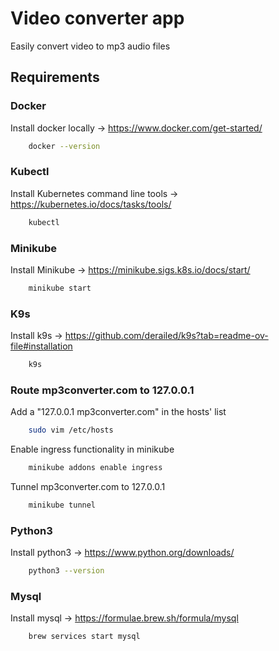 # Video converter app

Easily convert video to mp3 audio files

## Requirements

### Docker

Install docker locally -> https://www.docker.com/get-started/

```bash
    docker --version
```

### Kubectl

Install Kubernetes command line tools -> https://kubernetes.io/docs/tasks/tools/

```bash
    kubectl
```

### Minikube

Install Minikube -> https://minikube.sigs.k8s.io/docs/start/

```bash
    minikube start
```

### K9s

Install k9s -> https://github.com/derailed/k9s?tab=readme-ov-file#installation

```bash
    k9s
```

### Route mp3converter.com to 127.0.0.1

Add a "127.0.0.1 mp3converter.com" in the hosts' list

```bash
    sudo vim /etc/hosts
```

Enable ingress functionality in minikube

```bash
    minikube addons enable ingress
```

Tunnel mp3converter.com to 127.0.0.1

```bash
    minikube tunnel
```

### Python3

Install python3 -> https://www.python.org/downloads/

```bash
    python3 --version
```

### Mysql

Install mysql -> https://formulae.brew.sh/formula/mysql

```bash
    brew services start mysql
```
